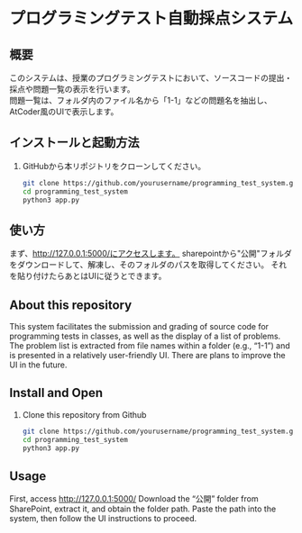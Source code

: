 # プログラミングテスト自動採点システム

## 概要
このシステムは、授業のプログラミングテストにおいて、ソースコードの提出・採点や問題一覧の表示を行います。  
問題一覧は、フォルダ内のファイル名から「1-1」などの問題名を抽出し、AtCoder風のUIで表示します。

## インストールと起動方法
1. GitHubから本リポジトリをクローンしてください。
   ```bash
   git clone https://github.com/yourusername/programming_test_system.git
   cd programming_test_system
   python3 app.py
## 使い方
まず、http://127.0.0.1:5000/にアクセスします。
sharepointから"公開"フォルダをダウンロードして、解凍し、そのフォルダのパスを取得してください。
それを貼り付けたらあとはUIに従うとできます。

## About this repository
This system facilitates the submission and grading of source code for programming tests in classes, as well as the display of a list of problems.
The problem list is extracted from file names within a folder (e.g., “1-1”) and is presented in a relatively user-friendly UI. There are plans to improve the UI in the future.
## Install and Open
1. Clone this repository from Github
   ```bash
   git clone https://github.com/yourusername/programming_test_system.git
   cd programming_test_system
   python3 app.py
## Usage
First, access http://127.0.0.1:5000/
Download the “公開” folder from SharePoint, extract it, and obtain the folder path.
Paste the path into the system, then follow the UI instructions to proceed.